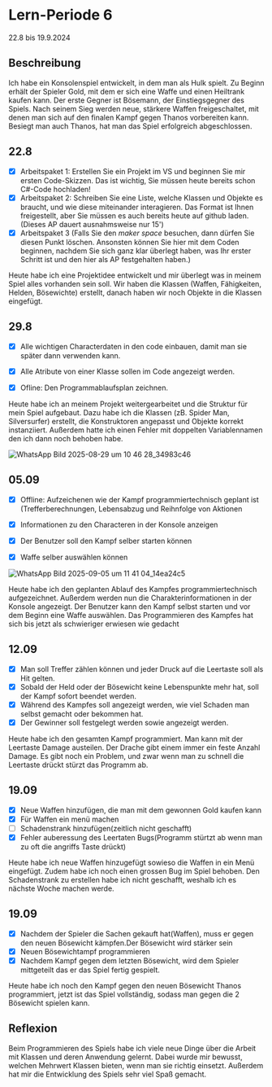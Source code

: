 # Lern-Periode 6

22.8 bis 19.9.2024

## Beschreibung

Ich habe ein Konsolenspiel entwickelt, in dem man als Hulk spielt. Zu Beginn erhält der Spieler Gold, mit dem er sich eine Waffe und einen Heiltrank kaufen kann.
Der erste Gegner ist Bösemann, der Einstiegsgegner des Spiels. Nach seinem Sieg werden neue, stärkere Waffen freigeschaltet, mit denen man sich auf den finalen Kampf gegen Thanos vorbereiten kann. Besiegt man auch Thanos, hat man das Spiel erfolgreich abgeschlossen.

## 22.8

- [x] Arbeitspaket 1: Erstellen Sie ein Projekt im VS und beginnen Sie mir ersten Code-Skizzen. Das ist wichtig, Sie müssen heute bereits schon C#-Code hochladen!
- [x] Arbeitspaket 2: Schreiben Sie eine Liste, welche Klassen und Objekte es braucht, und wie diese miteinander interagieren. Das Format ist Ihnen freigestellt, aber Sie müssen es auch bereits heute auf github laden. (Dieses AP dauert ausnahmsweise nur 15')
- [x] Arbeitspaket 3 (Falls Sie den *maker space* besuchen, dann dürfen Sie diesen Punkt löschen. Ansonsten können Sie hier mit dem Coden beginnen, nachdem Sie sich ganz klar überlegt haben, was Ihr erster Schritt ist und den hier als AP festgehalten haben.)

Heute habe ich eine Projektidee entwickelt und mir überlegt was in meinem Spiel alles vorhanden sein soll. Wir haben die Klassen (Waffen, Fähigkeiten, Helden, Bösewichte) erstellt, danach haben wir noch Objekte in die Klassen eingefügt.

## 29.8

- [x] Alle wichtigen Characterdaten in den code einbauen, damit man sie später dann verwenden kann.
- [x] Alle Atribute von einer Klasse sollen im Code angezeigt werden.
- [x] Ofline: Den Programmablaufsplan zeichnen.


Heute habe ich an meinem Projekt weitergearbeitet und die Struktur für mein Spiel aufgebaut. Dazu habe ich die Klassen (zB. Spider Man, Silversurfer) erstellt, die Konstruktoren angepasst und Objekte korrekt instanziiert. Außerdem hatte ich einen Fehler mit doppelten Variablennamen den ich dann noch behoben habe.

![WhatsApp Bild 2025-08-29 um 10 46 28_34983c46](https://github.com/user-attachments/assets/18811393-8f85-4d44-b988-93780ec7e63d)



## 05.09

- [x] Offline: Aufzeichenen wie der Kampf programmiertechnisch geplant ist (Trefferberechnungen, Lebensabzug und Reihnfolge von Aktionen
- [x] Informationen zu den Characteren in der Konsole anzeigen
- [x] Der Benutzer soll den Kampf selber starten können
- [x] Waffe selber auswählen können

      

![WhatsApp Bild 2025-09-05 um 11 41 04_14ea24c5](https://github.com/user-attachments/assets/a40d3cc3-b08a-4caf-aec8-300bf93eac56)

Heute habe ich den geplanten Ablauf des Kampfes programmiertechnisch aufgezeichnet. Außerdem werden nun die Charakterinformationen in der Konsole angezeigt. Der Benutzer kann den Kampf selbst starten und vor dem Beginn eine Waffe auswählen. Das Programmieren des Kampfes hat sich bis jetzt als schwieriger erwiesen wie gedacht


## 12.09

- [x] Man soll Treffer zählen können und jeder Druck auf die Leertaste soll als Hit gelten.
- [x] Sobald der Held oder der Bösewicht keine Lebenspunkte mehr hat, soll der Kampf sofort beendet werden.
- [x] Während des Kampfes soll angezeigt werden, wie viel Schaden man selbst gemacht oder bekommen hat.
- [x] Der Gewinner soll festgelegt werden sowie angezeigt werden.

Heute habe ich den gesamten Kampf programmiert. Man kann mit der Leertaste Damage austeilen. Der Drache gibt einem immer  ein feste Anzahl Damage. Es gibt noch ein Problem, und zwar wenn man zu schnell die Leertaste drückt stürzt das Programm ab.

## 19.09

- [x] Neue Waffen hinzufügen, die man mit dem gewonnen Gold kaufen kann
- [x] Für Waffen ein menü machen
- [ ] Schadenstrank hinzufügen(zeitlich nicht geschafft)
- [x] Fehler auberessung des Leertaten Bugs(Programm stürtzt ab wenn man zu oft die angriffs Taste drückt)

Heute habe ich neue Waffen hinzugefügt sowieso die Waffen in ein Menü eingefügt. Zudem habe ich noch einen grossen Bug im Spiel behoben. Den Schadenstrank zu erstellen habe ich nicht geschafft, weshalb ich es nächste Woche machen werde.





## 19.09

- [x] Nachdem der Spieler die Sachen gekauft hat(Waffen), muss er gegen den neuen Bösewicht kämpfen.Der Bösewicht wird stärker sein
- [x] Neuen Bösewichtampf programmieren
- [x] Nachdem Kampf gegen dem letzten Bösewicht, wird dem Spieler mittgeteilt das er das Spiel fertig gespielt.

Heute habe ich noch den Kampf gegen den neuen Bösewicht Thanos programmiert, jetzt ist das Spiel vollständig, sodass man gegen die 2 Bösewicht spielen kann.

## Reflexion

Beim Programmieren des Spiels habe ich viele neue Dinge über die Arbeit mit Klassen und deren Anwendung gelernt. Dabei wurde mir bewusst, welchen Mehrwert Klassen bieten, wenn man sie richtig einsetzt. Außerdem hat mir die Entwicklung des Spiels sehr viel Spaß gemacht.




